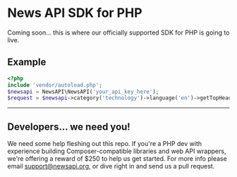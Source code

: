 # News API SDK for PHP
Coming soon... this is where our officially supported SDK for PHP is going to live.

## Example
```php
<?php
include 'vendor/autoload.php';
$newsapi = NewsAPI\NewsAPI('your_api_key_here');
$request = $newsapi->category('technology')->language('en')->getTopHeadlines();
```

***

## Developers... we need you!
We need some help fleshing out this repo. If you're a PHP dev with experience building Composer-compatible libraries and web API wrappers, we're offering a reward of $250 to help us get started. For more info please email support@newsapi.org, or dive right in and send us a pull request.
